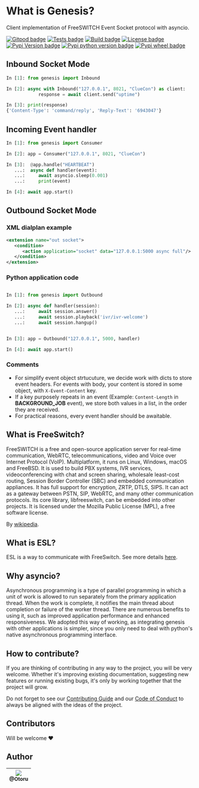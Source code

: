 # What is Genesis?

Client implementation of FreeSWITCH Event Socket protocol with asyncio.

[![Gitpod badge](https://img.shields.io/badge/Gitpod-ready%20to%20code-908a85?logo=gitpod)](https://gitpod.io/#https://github.com/Otoru/Genesis)
[![Tests badge](https://github.com/Otoru/Genesis/actions/workflows/tests.yml/badge.svg)](https://github.com/Otoru/Genesis/actions/workflows/tests.yml)
[![Build badge](https://github.com/Otoru/Genesis/actions/workflows/pypi.yml/badge.svg)](https://github.com/Otoru/Genesis/actions/workflows/pypi.yml)
[![License badge](https://img.shields.io/github/license/otoru/Genesis.svg)](https://github.com/Otoru/Genesis/blob/master/LICENSE.md)
[![Pypi Version badge](https://img.shields.io/pypi/v/Genesis)](https://pypi.org/project/genesis/)
[![Pypi python version badge](https://img.shields.io/pypi/pyversions/Genesis)](https://pypi.org/project/genesis/)
[![Pypi wheel badge](https://img.shields.io/pypi/wheel/Genesis)](https://pypi.org/project/genesis/)

## Inbound Socket Mode

```python
In [1]: from genesis import Inbound

In [2]: async with Inbound("127.0.0.1", 8021, "ClueCon") as client:
            response = await client.send("uptime")

In [3]: print(response)
{'Content-Type': 'command/reply', 'Reply-Text': '6943047'}
```

## Incoming Event handler

```python
In [1]: from genesis import Consumer

In [2]: app = Consumer("127.0.0.1", 8021, "ClueCon")

In [3]:  @app.handle("HEARTBEAT")
   ...:  async def handler(event):
   ...:     await asyncio.sleep(0.001)
   ...:     print(event)

In [4]: await app.start()
```

## Outbound Socket Mode

### XML dialplan example

```xml
<extension name="out socket">
   <condition>
      <action application="socket" data="127.0.0.1:5000 async full"/>
   </condition>
</extension>
```

### Python application code

```python

In [1]: from genesis import Outbound

In [2]: async def handler(session):
   ...:     await session.answer()
   ...:     await session.playback('ivr/ivr-welcome')
   ...:     await session.hangup()


In [3]: app = Outbound("127.0.0.1", 5000, handler)

In [4]: await app.start()
```

### Comments

- For simplify event object strtucuture, we decide work with dicts to store event headers. For events with body, your content is stored in some object, with `X-Event-Content` key.
- If a key purposely repeats in an event (Example: `Content-Length` in **BACKGROUND_JOB** event), we store both values in a list, in the order they are received.
- For practical reasons, every event handler should be awaitable.

## What is FreeSwitch?

FreeSWITCH is a free and open-source application server for real-time communication, WebRTC, telecommunications, video and Voice over Internet Protocol (VoIP). Multiplatform, it runs on Linux, Windows, macOS and FreeBSD. It is used to build PBX systems, IVR services, videoconferencing with chat and screen sharing, wholesale least-cost routing, Session Border Controller (SBC) and embedded communication appliances. It has full support for encryption, ZRTP, DTLS, SIPS. It can act as a gateway between PSTN, SIP, WebRTC, and many other communication protocols. Its core library, libfreeswitch, can be embedded into other projects. It is licensed under the Mozilla Public License (MPL), a free software license.

By [wikipedia](https://en.wikipedia.org/wiki/FreeSWITCH).

## What is ESL?

ESL is a way to communicate with FreeSwitch. See more details [here](https://freeswitch.org/confluence/display/FREESWITCH/Event+Socket+Library).

## Why asyncio?

Asynchronous programming is a type of parallel programming in which a unit of work is allowed to run separately from the primary application thread. When the work is complete, it notifies the main thread about completion or failure of the worker thread. There are numerous benefits to using it, such as improved application performance and enhanced responsiveness. We adopted this way of working, as integrating genesis with other applications is simpler, since you only need to deal with python's native asynchronous programming interface.

## How to contribute?

If you are thinking of contributing in any way to the project, you will be very welcome. Whether it's improving existing documentation, suggesting new features or running existing bugs, it's only by working together that the project will grow.

Do not forget to see our [Contributing Guide][2] and our [Code of Conduct][3] to always be aligned with the ideas of the project.

[2]: https://github.com/Otoru/Genesis/blob/master/CONTRIBUTING.md
[3]: https://github.com/Otoru/Genesis/blob/master/CODE_OF_CONDUCT.md

## Contributors

Will be welcome ❤️

## Author

| [<img src="https://avatars0.githubusercontent.com/u/26543872?v=3&s=115"><br><sub>@Otoru</sub>](https://github.com/Otoru) |
| :----------------------------------------------------------------------------------------------------------------------: |
